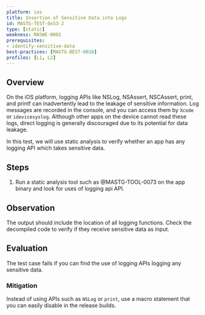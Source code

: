 ```yaml
---
platform: ios
title: Insertion of Sensitive Data into Logs
id: MASTG-TEST-0x53-2
type: [static]
weakness: MASWE-0001
prerequisites:
- identify-sensitive-data
best-practices: [MASTG-BEST-0016]
profiles: [L1, L2]
---
```


## Overview

On the iOS platform, logging APIs like NSLog, NSAssert, NSCAssert, print, and printf can inadvertently lead to the leakage of sensitive information. Log messages are recorded in the console, and you can access them by `Xcode` or `idevicesyslog`. Although other apps on the device cannot read these logs, direct logging is generally discouraged due to its potential for data leakage.

In this test, we will use static analysis to verify whether an app has any logging API which takes sensitive data.

## Steps

1. Run a static analysis tool such as @MASTG-TOOL-0073 on the app binary and look for uses of logging api API.

## Observation

The output should include the location of all logging functions. Check the decompiled code to verify if they receive sensitive data as input.

## Evaluation

The test case fails if you can find the use of logging APIs logging any sensitive data.

### Mitigation

Instead of using APIs such as `NSLog` or `print`, use a macro statement that you can easily disable in the release builds.
